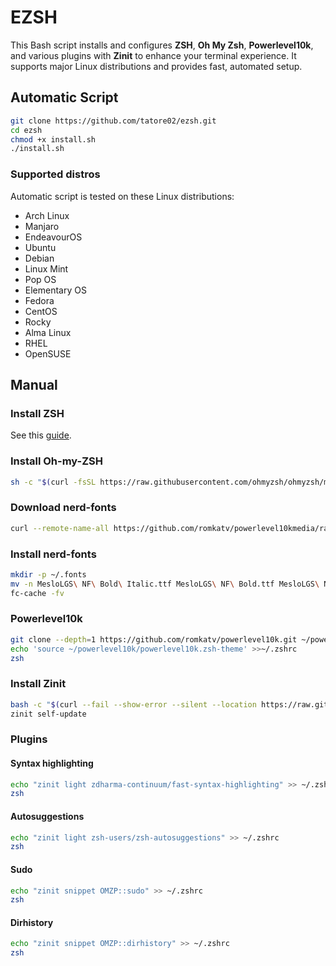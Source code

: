 # EZSH
This Bash script installs and configures **ZSH**, **Oh My Zsh**, **Powerlevel10k**, and various plugins with **Zinit** to enhance your terminal experience. It supports major Linux distributions and provides fast, automated setup.

## Automatic Script
```bash
git clone https://github.com/tatore02/ezsh.git
cd ezsh
chmod +x install.sh
./install.sh
```

### Supported distros
Automatic script is tested on these Linux distributions:
- Arch Linux
- Manjaro
- EndeavourOS
- Ubuntu
- Debian
- Linux Mint
- Pop OS
- Elementary OS
- Fedora
- CentOS
- Rocky
- Alma Linux
- RHEL
- OpenSUSE

## Manual
### Install ZSH
See this [guide](https://github.com/ohmyzsh/ohmyzsh/wiki/Installing-ZSH).
### Install Oh-my-ZSH
```bash
sh -c "$(curl -fsSL https://raw.githubusercontent.com/ohmyzsh/ohmyzsh/master/tools/install.sh)"
```
### Download nerd-fonts
```bash
curl --remote-name-all https://github.com/romkatv/powerlevel10kmedia/raw/master/{MesloLGS%20NF%20Regular.ttf,MesloLGS%20NF%20Bold.ttf,MesloLGS%20NF%20Italic.ttf,MesloLGS%20NF%20Bold%20Italic.ttf}
```
### Install nerd-fonts
```bash
mkdir -p ~/.fonts
mv -n MesloLGS\ NF\ Bold\ Italic.ttf MesloLGS\ NF\ Bold.ttf MesloLGS\ NF\ Italic.ttf MesloLGS\ NF\ Regular.ttf ~/.fonts
fc-cache -fv
```
### Powerlevel10k
```bash
git clone --depth=1 https://github.com/romkatv/powerlevel10k.git ~/powerlevel10k
echo 'source ~/powerlevel10k/powerlevel10k.zsh-theme' >>~/.zshrc
zsh
```

### Install Zinit
```bash
bash -c "$(curl --fail --show-error --silent --location https://raw.githubusercontent.com/zdharma-continuum/zinit/HEAD/scripts/install.sh)"
zinit self-update
```
### Plugins
#### Syntax highlighting
```bash
echo "zinit light zdharma-continuum/fast-syntax-highlighting" >> ~/.zshrc
zsh
```
#### Autosuggestions
```bash
echo "zinit light zsh-users/zsh-autosuggestions" >> ~/.zshrc
zsh
```
#### Sudo
```bash
echo "zinit snippet OMZP::sudo" >> ~/.zshrc
zsh
```
#### Dirhistory
```bash
echo "zinit snippet OMZP::dirhistory" >> ~/.zshrc
zsh
```

